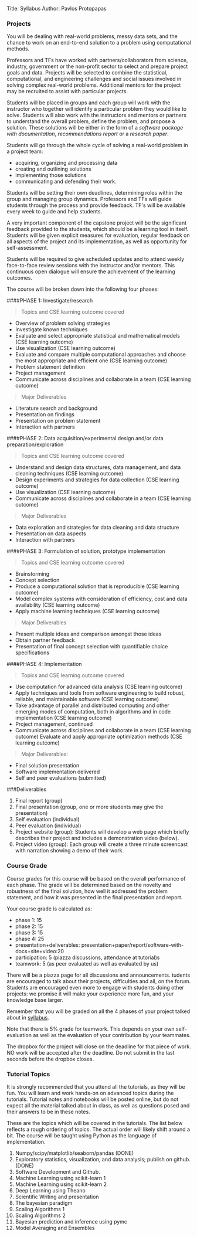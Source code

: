 Title: Syllabus
Author: Pavlos Protopapas


### Projects

You will be dealing with real-world problems, messy data sets, and the chance to work on an end-to-end solution to a problem using computational methods. 

Professors and TFs have worked with partners/collaborators from science, industry, government or the non-profit sector to select and prepare project goals and data. Projects will be selected to combine the statistical, computational, and engineering challenges and social issues involved in solving complex real-world problems.  Additional mentors for the project may be recruited to assist with particular projects. 

Students will be placed in groups and each group will work with the instructor who together will identify a particular problem they would like to solve. Students will also work with the instructors and mentors or partners to understand the overall problem, define the problem, and propose a solution. These solutions will be either in the form of a *software package with documentation*, *recommendations report* or a *research paper*. 

Students will go through the whole cycle of solving a real-world problem in a project team: 

* acquiring, organizing and processing data
* creating and outlining solutions
* implementing those solutions
* communicating and defending their work.

Students will be setting their own deadlines, determining roles within the group and  managing group dynamics. Professors and TFs will guide students through the process and provide feedback. TF's will be available every week to guide and help students.

A very important component of the capstone project will be the significant feedback provided to the students, which should be a learning tool in itself. Students will be given explicit measures for evaluation, regular feedback on all aspects of the project and its implementation, as well as opportunity for self-assessment. 

Students will be required to give scheduled updates and to attend weekly face-to-face review sessions with the instructor and/or mentors. This continuous open dialogue will ensure the achievement of the learning outcomes.

The course will be broken down into the following four phases:


####PHASE 1: Investigate/research


>Topics and CSE learning outcome covered

* Overview of problem solving strategies
* Investigate known techniques
* Evaluate and select appropriate statistical and mathematical models (CSE learning outcome)
* Use visualization (CSE learning outcome)
* Evaluate and compare multiple computational approaches and choose the most appropriate and efficient one  (CSE learning outcome)
* Problem statement definition 
* Project management 
* Communicate across disciplines and collaborate in a team  (CSE learning outcome)

>Major Deliverables 

* Literature search and background 
* Presentation on findings 
* Presentation on problem statement
* Interaction with partners


####PHASE 2: Data acquisition/experimental design and/or data preparation/exploration


>Topics and CSE learning outcome covered

* Understand and design data structures, data management, and data cleaning techniques  (CSE learning outcome)
* Design experiments and strategies for data collection  (CSE learning outcome)
* Use visualization (CSE learning outcome)
* Communicate across disciplines and collaborate in a team  (CSE learning outcome)

>Major Deliverables

* Data exploration and strategies for data cleaning and data structure
* Presentation on data aspects
* Interaction with partners


####PHASE 3:  Formulation of solution, prototype implementation


>Topics and CSE learning outcome covered

* Brainstorming 
* Concept selection 
* Produce a computational solution that is reproducible  (CSE learning outcome)
* Model complex systems with consideration of efficiency, cost and data availability  (CSE learning outcome)
* Apply machine learning techniques (CSE learning outcome)

>Major Deliverables

* Present multiple ideas and comparison amongst those ideas
* Obtain partner feedback 
* Presentation of final concept selection with quantifiable choice specifications 



####PHASE 4: Implementation  


>Topics and CSE learning outcome covered

* Use computation for advanced data analysis (CSE learning outcome)
* Apply techniques and tools from software engineering to build robust, reliable, and maintainable software (CSE learning outcome)
* Take advantage of parallel and distributed computing and other emerging modes of computation, both in algorithms and in code implementation (CSE learning outcome)
* Project management, continued 
* Communicate across disciplines and collaborate in a team  (CSE learning outcome)
 Evaluate and apply appropriate optimization methods (CSE learning outcome)

>Major Deliverables:

* Final solution presentation
* Software implementation delivered
* Self and peer evaluations (submitted) 
 
###Deliverables 

1. Final report (group)
2. Final presentation (group, one or more students may give the presentation)
2. Self evaluation (individual)
3. Peer evaluation (individual)
4. Project website (group): Students will develop a web page which briefly describes their project and includes a demonstration video (below). 
5. Project video (group): Each group will create a three minute screencast with narration showing a demo of their work.  




### Course Grade

Course grades for this course will be based on the overall performance of each phase. The grade will be  determined based on the novelty and robustness of the  final solution, how well it addressed the problem 
statement, and how it was presented in the final presentation and report. 

Your course grade is calculated as:

* phase 1: 15
* phase 2: 15
* phase 3: 15
* phase 4: 25
* presentation+deliverables: presentation+paper/report/software-with-docs+site+video:20
* participation: 5 (piazza discussions, attendance at tutorial)s
* teamwork: 5 (as peer evaluated as well as evaluated by us)

There will be a piazza page for all discussions and announcements. tudents are encouraged to talk about their projects, difficulties and all, on the forum. Students are encouraged even more to engage with students doing other projects: we promise it will make your experience more fun, and your knowledge base larger.


Remember that you will be graded on all the 4 phases of your project talked about in [syllabus](/syllabus). 

Note that there is 5% grade for teamwork. This depends on your own self-evaluation as well as the evaluation of your contribution by your teammates. 

The dropbox for the project will close on the deadline for that piece of work. NO work will be accepted after the deadline. Do not submit in the last seconds before the dropbox closes.

### Tutorial Topics

It is strongly recommended that you attend all the tutorials, as they will be fun. You will learn and work hands-on on advanced topics during the tutorials. Tutorial notes and notebooks will be posted online, but do not expect all the material talked about in class, as well as questions posed and their answers to be in these notes. 

These are the topics which will be covered in the tutorials. The list below reflects a rough ordering of topics. The actual order will likely shift around a bit. The course will be taught using Python as the language of implementation. 


1. Numpy/scipy/matplotlib/seaborn/pandas (DONE)
1. Exploratory statistics, visualization, and data analysis; publish on github. (DONE)
1. Software Development and Github.
1. Machine Learning using scikit-learn 1
1. Machine Learning using scikit-learn 2
1. Deep Learning using Theano
1. Scientific Writing and presentation
1. The bayesian paradigm
1. Scaling Algorithms 1
1. Scaling Algorithms 2
1. Bayesian prediction and inference using pymc
1. Model Averaging and Ensembles


